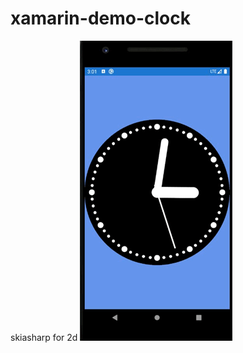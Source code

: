 # xamarin-demo-clock
skiasharp for 2d
![Hierarchical Navigation application screenshot](clock.gif "Clock screenshot")

